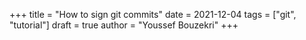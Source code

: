 +++
title = "How to sign git commits"
date = 2021-12-04
tags = ["git", "tutorial"]
draft = true
author = "Youssef Bouzekri"
+++
